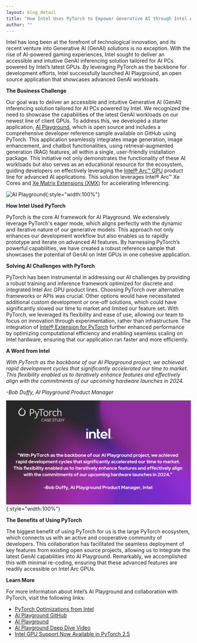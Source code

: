 ```yaml
---
layout: blog_detail
title: "How Intel Uses PyTorch to Empower Generative AI through Intel Arc GPUs"
author: "" 
---
```


Intel has long been at the forefront of technological innovation, and its recent venture into Generative AI (GenAI) solutions is no exception. With the rise of AI-powered gaming experiences, Intel sought to deliver an accessible and intuitive GenAI inferencing solution tailored for AI PCs powered by Intel’s latest GPUs. By leveraging PyTorch as the backbone for development efforts, Intel successfully launched AI Playground, an open source application that showcases advanced GenAI workloads.

**The Business Challenge**

Our goal was to deliver an accessible and intuitive Generative AI (GenAI) inferencing solution tailored for AI PCs powered by Intel. We recognized the need to showcase the capabilities of the latest GenAI workloads on our newest line of client GPUs. To address this, we developed a starter application, [AI Playground](https://github.com/intel/ai-playground), which is open source and includes a comprehensive developer reference sample available on GitHub using PyTorch. This application seamlessly integrates image generation, image enhancement, and chatbot functionalities, using retrieval-augmented generation (RAG) features, all within a single, user-friendly installation package. This initiative not only demonstrates the functionality of these AI workloads but also serves as an educational resource for the ecosystem, guiding developers on effectively leveraging the [Intel® Arc™ GPU](https://www.intel.com/content/www/us/en/products/details/discrete-gpus/arc.html) product line for advanced AI applications. This solution leverages Intel® Arc™ Xe Cores and [Xe Matrix Extensions (XMX)](https://www.intel.com/content/www/us/en/support/articles/000091112/graphics.html) for accelerating inferencing.

![AI Playground](/assets/images/intel-case-study/fg1.png){:style="width:100%"}

**How Intel Used PyTorch**

PyTorch is the core AI framework for AI Playground. We extensively leverage PyTorch's eager mode, which aligns perfectly with the dynamic and iterative nature of our generative models. This approach not only enhances our development workflow but also enables us to rapidly prototype and iterate on advanced AI features. By harnessing PyTorch’s powerful capabilities, we have created a robust reference sample that showcases the potential of GenAI on Intel GPUs in one cohesive application. 

**Solving AI Challenges with PyTorch**

PyTorch has been instrumental in addressing our AI challenges by providing a robust training and inference framework optimized for discrete and integrated Intel Arc GPU product lines. Choosing PyTorch over alternative frameworks or APIs was crucial. Other options would have necessitated additional custom development or one-off solutions, which could have significantly slowed our time to market and limited our feature set. With PyTorch, we leveraged its flexibility and ease of use, allowing our team to focus on innovation through experimentation, rather than infrastructure. The integration of [Intel® Extension for PyTorch](https://www.intel.com/content/www/us/en/developer/tools/oneapi/optimization-for-pytorch.html#gs.j6azz7) further enhanced performance by optimizing computational efficiency and enabling seamless scaling on Intel hardware, ensuring that our application ran faster and more efficiently.

**A Word from Intel**

*With PyTorch as the backbone of our AI Playground project, we achieved rapid development cycles that significantly accelerated our time to market. This flexibility enabled us to iteratively enhance features and effectively align with the commitments of our upcoming hardware launches in 2024\.*

*\-Bob Duffy, AI Playground Product Manager*

![PyTorch Case Stidu](/assets/images/intel-case-study/fg2.png){:style="width:100%"}

**The Benefits of Using PyTorch**

The biggest benefit of using PyTorch for us is the large PyTorch ecosystem, which connects us with an active and cooperative community of developers. This collaboration has facilitated the seamless deployment of key features from existing open source projects, allowing us to integrate the latest GenAI capabilities into AI Playground. Remarkably, we accomplished this with minimal re-coding, ensuring that these advanced features are readily accessible on Intel Arc GPUs.

**Learn More**

For more information about Intel’s AI Playground and collaboration with PyTorch, visit the following links:

* [PyTorch Optimizations from Intel](https://www.intel.com/content/www/us/en/developer/tools/oneapi/optimization-for-pytorch.html#gs.j8h6mc)  
* [AI Playground GitHub](https://github.com/intel/ai-playground)   
* [AI Playground](https://intel.com/ai-playground)   
* [AI Playground Deep Dive Video](https://youtu.be/cYPZye1MC6U)  
* [Intel GPU Support Now Available in PyTorch 2.5](https://pytorch.org/blog/intel-gpu-support-pytorch-2-5/)